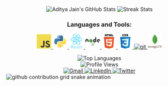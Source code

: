 <div align="center">
  <img src="https://github-readme-stats.vercel.app/api?username=AdityaJain94&show_icons=true&theme=tokyonight&hide_border=true&locale=en" alt="Aditya Jain's GitHub Stats" />
  <img src="https://github-readme-streak-stats.herokuapp.com/?user=aditya-jain&theme=tokyonight&hide_border=true" alt="Streak Stats" />
</div>

<h3 align="center">Languages and Tools:</h3>
<p align="center">
  <a href="https://developer.mozilla.org/en-US/docs/Web/JavaScript" target="_blank"> 
    <img src="https://raw.githubusercontent.com/devicons/devicon/master/icons/javascript/javascript-original.svg" alt="javascript" width="40" height="40"/> 
  </a>
  <a href="https://www.python.org" target="_blank"> 
    <img src="https://raw.githubusercontent.com/devicons/devicon/master/icons/python/python-original.svg" alt="python" width="40" height="40"/> 
  </a>
  <a href="https://reactjs.org/" target="_blank"> 
    <img src="https://raw.githubusercontent.com/devicons/devicon/master/icons/react/react-original-wordmark.svg" alt="react" width="40" height="40"/> 
  </a>
  <a href="https://nodejs.org" target="_blank"> 
    <img src="https://raw.githubusercontent.com/devicons/devicon/master/icons/nodejs/nodejs-original-wordmark.svg" alt="nodejs" width="40" height="40"/> 
  </a>
  <a href="https://www.w3.org/html/" target="_blank"> 
    <img src="https://raw.githubusercontent.com/devicons/devicon/master/icons/html5/html5-original-wordmark.svg" alt="html5" width="40" height="40"/> 
  </a>
  <a href="https://www.w3schools.com/css/" target="_blank"> 
    <img src="https://raw.githubusercontent.com/devicons/devicon/master/icons/css3/css3-original-wordmark.svg" alt="css3" width="40" height="40"/> 
  </a>
  <a href="https://git-scm.com/" target="_blank"> 
    <img src="https://www.vectorlogo.zone/logos/git-scm/git-scm-icon.svg" alt="git" width="40" height="40"/> 
  </a>
  <a href="https://www.mongodb.com/" target="_blank"> 
    <img src="https://raw.githubusercontent.com/devicons/devicon/master/icons/mongodb/mongodb-original-wordmark.svg" alt="mongodb" width="40" height="40"/> 
  </a>
</p>

<div align="center">
  <img src="https://github-readme-stats.vercel.app/api/top-langs/?username=aditya-jain&theme=tokyonight&hide_border=true&layout=compact" alt="Top Languages" />
</div>

<div align="center">
  <img src="https://komarev.com/ghpvcounter/?username=aditya-jain&color=blueviolet&style=flat-square" alt="Profile Views" />
</div>

<div align="center">
  <a href="mailto:adityajain1080@gmail.com">
    <img src="https://img.shields.io/badge/Gmail-D14836?style=for-the-badge&logo=gmail&logoColor=white" alt="Gmail" />
  </a>
  <a href="https://www.linkedin.com/in/adityajain94/">
    <img src="https://img.shields.io/badge/LinkedIn-0077B5?style=for-the-badge&logo=linkedin&logoColor=white" alt="LinkedIn" />
  </a>
  <a href="https://twitter.com/artbyadityajain">
    <img src="https://img.shields.io/badge/Twitter-1DA1F2?style=for-the-badge&logo=twitter&logoColor=white" alt="Twitter" />
  </a>
</div>

<!-- For the Snake animation -->
<picture>
  <source media="(prefers-color-scheme: dark)" srcset="https://raw.githubusercontent.com/aditya-jain/aditya-jain/output/github-contribution-grid-snake-dark.svg">
  <source media="(prefers-color-scheme: light)" srcset="https://raw.githubusercontent.com/aditya-jain/aditya-jain/output/github-contribution-grid-snake.svg">
  <img alt="github contribution grid snake animation" src="https://raw.githubusercontent.com/aditya-jain/aditya-jain/output/github-contribution-grid-snake.svg">
</picture>
